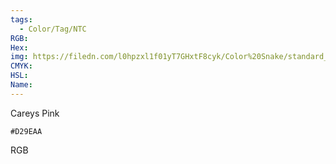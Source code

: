 ```yaml
---
tags:
  - Color/Tag/NTC
RGB:
Hex:
img: https://filedn.com/l0hpzxl1f01yT7GHxtF8cyk/Color%20Snake/standard_csv_to_svg/D29EAA.svg
CMYK:
HSL:
Name:
---
```

Careys Pink
```palette
#D29EAA
```
RGB
